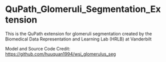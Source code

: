 # QuPath_Glomeruli_Segmentation_Extension
This is the QuPath extension for glomeruli segmentation created by the Biomedical Data Representation and Learning Lab (HRLB) at Vanderbilt

Model and Source Code Credit: https://github.com/huuquan1994/wsi_glomerulus_seg
